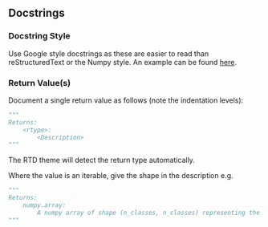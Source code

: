 ## Docstrings

### Docstring Style

Use Google style docstrings as these are easier to read than reStructuredText or
the Numpy style. An example can be found
[here](https://sphinxcontrib-napoleon.readthedocs.io/en/latest/example_google.html).

### Return Value(s)

Document a single return value as follows (note the indentation levels):

```python
"""
Returns:
    <rtype>:
        <Description>
"""
```

The RTD theme will detect the return type automatically.

Where the value is an iterable, give the shape in the description e.g.

```python
"""
Returns:
    numpy.array:
        A numpy array of shape (n_classes, n_classes) representing the input.
"""
```
